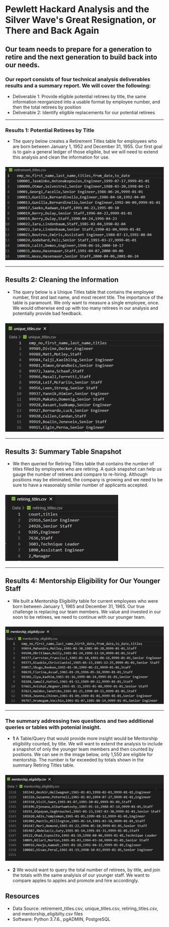 # Pewlett Hackard Analysis and the Silver Wave's Great Resignation, or There and Back Again

## Our team needs to prepare for a generation to retire and the next generation to build back into our needs. 

### Our report consists of four technical analysis deliverables results and a summary report. We will cover the following:

  - Deliverable 1: Provide eligible potential retirees by title, the same information reorganized into a usable format by employee number, and then the total retirees by position
  - Deliverable 2: Identify eligible replacements for our potential retirees
---
### Results 1: Potential Retirees by Title
 -  The query below creates a Retirement Titles table for employees who are born between January 1, 1952 and December 31, 1955. Our first goal is to gain a general ledger of those eligible, but we will need to extend this analysis and clean the information for use. 
### ![retirement_titles.csv](https://github.com/ScottyMacCVC/Pewlett-Hackard-Analysis/blob/main/Pewlett-Hackard-Analysis/retirement_titles.PNG)
---

## Results 2: Cleaning the Information
 -  The query below is a Unique Titles table that contains the employee number, first and last name, and most recent title. The importance of the table is paramount. We only want to measure a single employee, once. We would otherwise end up with too many retirees in our analysis and potentially provide bad feedback. 
### ![unique_titles.csv](https://github.com/ScottyMacCVC/Pewlett-Hackard-Analysis/blob/main/Pewlett-Hackard-Analysis/unique_titles.PNG)
---

## Results 3: Summary Table Snapshot
 -  We then queried for Retiring Titles table that contains the number of titles filled by employees who are retiring. A quick snapshot can help us gauge the number of retirees and compare to re-hiring. Although positions may be eliminated, the company is growing and we need to be sure to have a reasonably similar number of applicants accepted. 
### ![retiring_titles.csv](https://github.com/ScottyMacCVC/Pewlett-Hackard-Analysis/blob/main/Pewlett-Hackard-Analysis/retiring_titles.PNG)
---

## Results 4: Mentorship Eligibility for Our Younger Staff
 -  We built a Mentorship Eligibility table for current employees who were born between January 1, 1965 and December 31, 1965. Our true challenge is replacing our team members. We value and invested in our soon to be retirees, we need to continue with our younger team. 
### ![mentorship_eligibilty1.csv](https://github.com/ScottyMacCVC/Pewlett-Hackard-Analysis/blob/main/Pewlett-Hackard-Analysis/mentorship_eligibilty1.PNG)
---

### The summary addressing two questions and two additional queries or tables with potenial insight.
- **1** A Table/Query that would provide more insight would be Mentorship eligibility counted, by title. We will want to extend the analysis to include a snapshot of only the younger team members and then counted by positions. We can see in the image below, only 1,550 are eligible for mentorship. The number is far exceeded by totals shown in the summary Retiring Titles table. 
### ![mentorship_eligibilty2.csv](https://github.com/ScottyMacCVC/Pewlett-Hackard-Analysis/blob/main/Pewlett-Hackard-Analysis/mentorship_eligibilty2.PNG)

- **2** We would want to query the total number of retirees, by title, and join the totals with the same analyisis of our younger staff. We want to compare apples to apples and promote and hire accordingly. 


## Resources
- Data Source: retirement_titles.csv, unique_titles.csv, retiring_titles.csv, and mentorship_eligibilty.csv files
- Software: Python 3.7.6., pgADMIN, PostgreSQL
